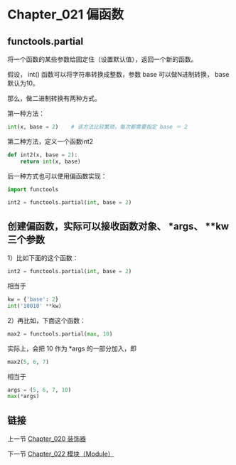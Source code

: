 # Chapter_021   偏函数

## functools.partial

将一个函数的某些参数给固定住（设置默认值），返回一个新的函数。

假设， int() 函数可以将字符串转换成整数，参数 base 可以做N进制转换， base 默认为10。

那么，做二进制转换有两种方式。

第一种方法：

```python
int(x, base = 2)    # 该方法比较繁琐，每次都需要指定 base ＝ 2
```

第二种方法，定义一个函数int2

```python
def int2(x, base = 2):
    return int(x, base)
```

后一种方式也可以使用偏函数实现：
```python
import functools

int2 = functools.partial(int, base = 2)
```

## 创建偏函数，实际可以接收函数对象、 \*args、 \*\*kw 三个参数

1）比如下面的这个函数：

```python
int2 = functools.partial(int, base = 2)
```

相当于

```python
kw = {'base': 2}
int('10010' **kw)
```

2）再比如，下面这个函数：

```python
max2 = functools.partial(max, 10)
```

实际上，会把 10 作为 \*args 的一部分加入，即

```python
max2(5, 6, 7)
```

相当于

```python
args = (5, 6, 7, 10)
max(*args)
```


## 链接

上一节 [Chapter_020 装饰器](https://github.com/nizo2010/Study_Python_lxf/blob/master/Chapter_020.md "Chapter_020 装饰器")

下一节 [Chapter_022 模块（Module）](https://github.com/nizo2010/Study_Python_lxf/blob/master/Chapter_022.md "Chapter_022 模块（Module）")

